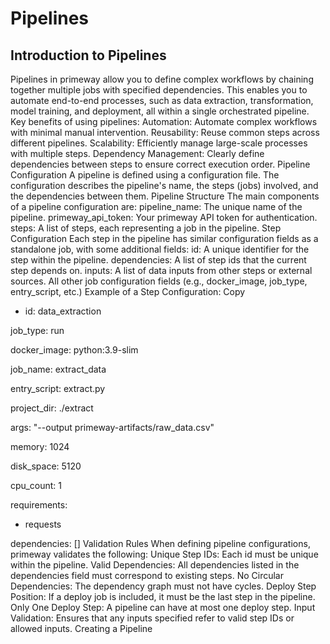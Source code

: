 
# Pipelines
## Introduction to Pipelines
Pipelines in primeway allow you to define complex workflows by chaining together multiple jobs with specified dependencies. This enables you to automate end-to-end processes, such as data extraction, transformation, model training, and deployment, all within a single orchestrated pipeline.
Key benefits of using pipelines:
Automation: Automate complex workflows with minimal manual intervention.
Reusability: Reuse common steps across different pipelines.
Scalability: Efficiently manage large-scale processes with multiple steps.
Dependency Management: Clearly define dependencies between steps to ensure correct execution order.
Pipeline Configuration
A pipeline is defined using a configuration file. The configuration describes the pipeline's name, the steps (jobs) involved, and the dependencies between them.
Pipeline Structure
The main components of a pipeline configuration are:
pipeline_name: The unique name of the pipeline.
primeway_api_token: Your primeway API token for authentication.
steps: A list of steps, each representing a job in the pipeline.
Step Configuration
Each step in the pipeline has similar configuration fields as a standalone job, with some additional fields:
id: A unique identifier for the step within the pipeline.
dependencies: A list of step ids that the current step depends on.
inputs: A list of data inputs from other steps or external sources.
All other job configuration fields (e.g., docker_image, job_type, entry_script, etc.)
Example of a Step Configuration:
Copy
- id: data_extraction

 job_type: run

 docker_image: python:3.9-slim

 job_name: extract_data

 entry_script: extract.py

 project_dir: ./extract

 args: "--output primeway-artifacts/raw_data.csv"

 memory: 1024

 disk_space: 5120

 cpu_count: 1

 requirements:

   - requests

 dependencies: []
Validation Rules
When defining pipeline configurations, primeway validates the following:
Unique Step IDs: Each id must be unique within the pipeline.
Valid Dependencies: All dependencies listed in the dependencies field must correspond to existing steps.
No Circular Dependencies: The dependency graph must not have cycles.
Deploy Step Position: If a deploy job is included, it must be the last step in the pipeline.
Only One Deploy Step: A pipeline can have at most one deploy step.
Input Validation: Ensures that any inputs specified refer to valid step IDs or allowed inputs.
Creating a Pipeline
